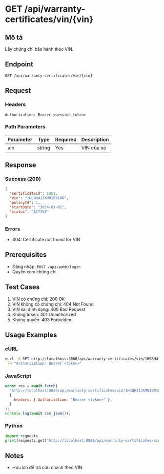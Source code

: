 # GET /api/warranty-certificates/vin/{vin}

## Mô tả

Lấy chứng chỉ bảo hành theo VIN.

## Endpoint

```
GET /api/warranty-certificates/vin/{vin}
```

## Request

### Headers

```
Authorization: Bearer <session_token>
```

### Path Parameters

| Parameter | Type   | Required | Description |
| --------- | ------ | -------- | ----------- |
| vin       | string | Yes      | VIN của xe  |

## Response

### Success (200)

```json
{
  "certificateId": 1001,
  "vin": "1HGBH41JXMN109186",
  "policyId": 1,
  "startDate": "2024-01-01",
  "status": "ACTIVE"
}
```

### Errors

- 404: Certificate not found for VIN

## Prerequisites

- Đăng nhập: `POST /api/auth/login`
- Quyền xem chứng chỉ

## Test Cases

1. VIN có chứng chỉ: 200 OK
2. VIN không có chứng chỉ: 404 Not Found
3. VIN sai định dạng: 400 Bad Request
4. Không token: 401 Unauthorized
5. Không quyền: 403 Forbidden

## Usage Examples

### cURL

```bash
curl -X GET http://localhost:8080/api/warranty-certificates/vin/1HGBH41JXMN109186 \
 -H "Authorization: Bearer <token>"
```

### JavaScript

```javascript
const res = await fetch(
  "http://localhost:8080/api/warranty-certificates/vin/1HGBH41JXMN109186",
  {
    headers: { Authorization: "Bearer <token>" },
  }
);
console.log(await res.json());
```

### Python

```python
import requests
print(requests.get("http://localhost:8080/api/warranty-certificates/vin/1HGBH41JXMN109186", headers={"Authorization":"Bearer <token>"}).json())
```

## Notes

- Hữu ích để tra cứu nhanh theo VIN.
